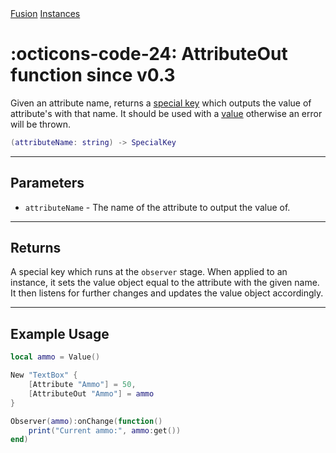 <nav class="fusiondoc-api-breadcrumbs">
	<a href="../..">Fusion</a>
	<a href="..">Instances</a>
</nav>

<h1 class="fusiondoc-api-header" markdown>
	<span class="fusiondoc-api-icon" markdown>:octicons-code-24:</span>
	<span class="fusiondoc-api-name">AttributeOut</span>
	<span class="fusiondoc-api-pills">
		<span class="fusiondoc-api-pill-type">function</span>
		<span class="fusiondoc-api-pill-since">since v0.3</span>
	</span>
</h1>

Given an attribute name, returns a [special key](./specialkey.md) which outputs the value of
attribute's with that name. It should be used with a [value](../state/value.md) otherwise an error
will be thrown.

```Lua
(attributeName: string) -> SpecialKey
```

-----

## Parameters

- `attributeName` - The name of the attribute to output the value of.

-----

## Returns

A special key which runs at the `observer` stage. When applied to an instance,
it sets the value object equal to the attribute with the given name. It then
listens for further changes and updates the value object accordingly.

-----

## Example Usage

```Lua
local ammo = Value()

New "TextBox" {
	[Attribute "Ammo"] = 50,
    [AttributeOut "Ammo"] = ammo
}

Observer(ammo):onChange(function()
    print("Current ammo:", ammo:get())
end)
```